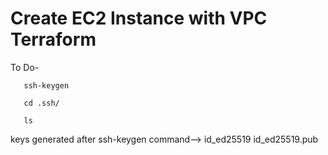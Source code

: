# Create EC2 Instance with VPC Terraform
To Do- 

       ssh-keygen

       cd .ssh/
       
       ls

keys generated after ssh-keygen command--> id_ed25519 
id_ed25519.pub
